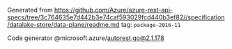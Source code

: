 Generated from https://github.com/Azure/azure-rest-api-specs/tree/3c764635e7d442b3e74caf593029fcd440b3ef82//specification/datalake-store/data-plane/readme.md tag: `package-2016-11`

Code generator @microsoft.azure/autorest.go@2.1.178



